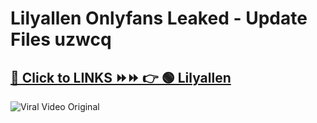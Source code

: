 
 # Lilyallen Onlyfans Leaked - Update Files uzwcq

## <h2><a href="https://clipsfans.com/Lilyallen&ref=git">🔗 Click to LINKS ⏩⏩ 👉 🟢 Lilyallen </a></h2>

<a href="https://clipsfans.com/Lilyallen&ref=git" rel="nofollow" data-target="animated-image.originalLink"><img src="https://i.ibb.co.com/xMMVF88/686577567.gif" alt="Viral Video Original" style="max-width: 100%; display: inline-block;" data-target="animated-image.originalImage"></a>

